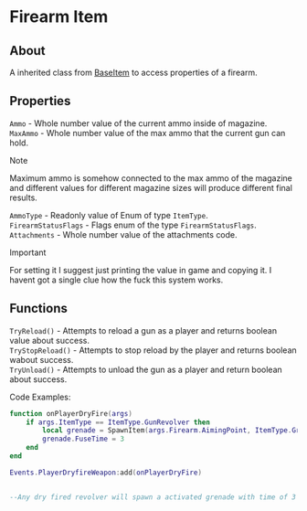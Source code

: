 # Firearm Item

## About
A inherited class from [BaseItem](link) to access properties of a firearm.

## Properties
`Ammo` - Whole number value of the current ammo inside of magazine.<br>
`MaxAmmo` - Whole number value of the max ammo that the current gun can hold.<br>

> [!NOTE]
> Maximum ammo is somehow connected to the max ammo of the magazine and different values for different magazine sizes will produce different final results.

`AmmoType` - Readonly value of Enum of type `ItemType`.<br>
`FirearmStatusFlags` - Flags enum of the type `FirearmStatusFlags`.<br>
`Attachments` - Whole number value of the attachments code.<br>

> [!IMPORTANT]
> For setting it I suggest just printing the value in game and copying it. I havent got a single clue how the fuck this system works.

## Functions
`TryReload()` - Attempts to reload a gun as a player and returns boolean value about success.<br>
`TryStopReload()` - Attempts to stop reload by the player and returns boolean wabout success.<br>
`TryUnload()` - Attempts to unload the gun as a player and return boolean about success.<br>

Code Examples:

```lua
function onPlayerDryFire(args)
    if args.ItemType == ItemType.GunRevolver then
        local grenade = SpawnItem(args.Firearm.AimingPoint, ItemType.GrenadeHE)
        grenade.FuseTime = 3
    end
end

Events.PlayerDryfireWeapon:add(onPlayerDryFire)


--Any dry fired revolver will spawn a activated grenade with time of 3 seconds to explosion :trollface:
```